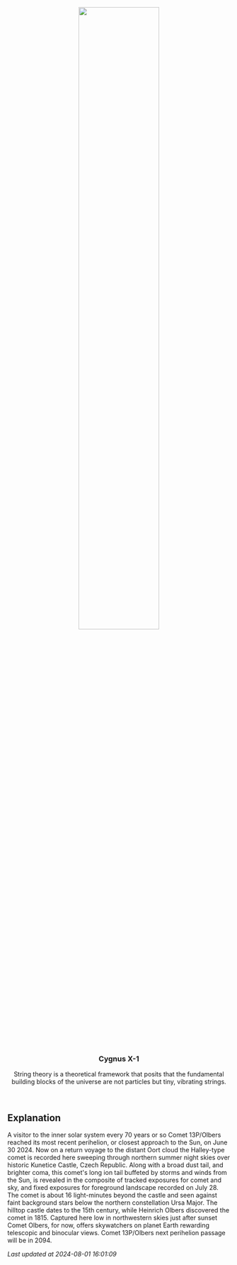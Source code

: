 <p align='center'>
    <img src='https://apod.nasa.gov/apod/image/2408/2024_07_28_Olbers_Kunka_Kunetice_1024px.jpg' width='60%' />
    <h3 align="center">Cygnus X-1</h3>
    <p align="center">String theory is a theoretical framework that posits that the fundamental building blocks of the universe are not particles but tiny, vibrating strings.</p>
</p>
<br/>

Explanation
--
A visitor to the inner solar system every 70 years or so Comet 13P/Olbers reached its most recent perihelion, or closest approach to the Sun, on June 30 2024. Now on a return voyage to the distant Oort cloud the Halley-type comet is recorded here sweeping through northern summer night skies over historic Kunetice Castle, Czech Republic. Along with a broad dust tail, and brighter coma, this comet's long ion tail buffeted by storms and winds from the Sun, is revealed in the composite of tracked exposures for comet and sky, and fixed exposures for foreground landscape recorded on July 28. The comet is about 16 light-minutes beyond the castle and seen against faint background stars below the northern constellation Ursa Major. The hilltop castle dates to the 15th century, while Heinrich Olbers discovered the comet in 1815. Captured here low in northwestern skies just after sunset Comet Olbers, for now, offers skywatchers on planet Earth rewarding telescopic and binocular views. Comet 13P/Olbers next perihelion passage will be in 2094.


*Last updated at 2024-08-01 16:01:09*

